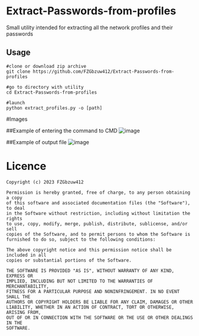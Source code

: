 # Extract-Passwords-from-profiles
Small utility intended for extracting all the network profiles and their passwords

## Usage
```
#clone or download zip archive
git clone https://github.com/FZGbzuw412/Extract-Passwords-from-profiles

#go to directory with utility
cd Extract-Passwords-from-profiles

#launch 
python extract_profiles.py -o [path]
```

#Images

##Example of entering the command to CMD
![image](https://github.com/FZGbzuw412/Extract-Passwords-from-profiles/assets/92334349/44fe2e6b-803b-49ff-9636-e4605a2e042a)

##Example of output file
![image](https://github.com/FZGbzuw412/Extract-Passwords-from-profiles/assets/92334349/e31ced8c-a8d6-4620-96e4-fc7132d03346)

# Licence
  
    Copyright (c) 2023 FZGbzuw412

    Permission is hereby granted, free of charge, to any person obtaining a copy
    of this software and associated documentation files (the "Software"), to deal
    in the Software without restriction, including without limitation the rights
    to use, copy, modify, merge, publish, distribute, sublicense, and/or sell
    copies of the Software, and to permit persons to whom the Software is
    furnished to do so, subject to the following conditions:

    The above copyright notice and this permission notice shall be included in all
    copies or substantial portions of the Software.

    THE SOFTWARE IS PROVIDED "AS IS", WITHOUT WARRANTY OF ANY KIND, EXPRESS OR
    IMPLIED, INCLUDING BUT NOT LIMITED TO THE WARRANTIES OF MERCHANTABILITY,
    FITNESS FOR A PARTICULAR PURPOSE AND NONINFRINGEMENT. IN NO EVENT SHALL THE
    AUTHORS OR COPYRIGHT HOLDERS BE LIABLE FOR ANY CLAIM, DAMAGES OR OTHER
    LIABILITY, WHETHER IN AN ACTION OF CONTRACT, TORT OR OTHERWISE, ARISING FROM,
    OUT OF OR IN CONNECTION WITH THE SOFTWARE OR THE USE OR OTHER DEALINGS IN THE
    SOFTWARE.
